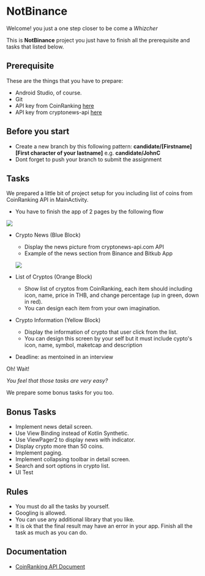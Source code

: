 # NotBinance

Welcome! you just a one step closer to be come a *Whizcher*

This is **NotBinance** project you just have to finish all the prerequisite and tasks that listed below.

## Prerequisite
These are the things that you have to prepare:
* Android Studio, of course.
* Git
* API key from CoinRanking [here](https://coinranking.com/page/key-generator)
* API key from cryptonews-api [here](https://cryptonews-api.com/register)

## Before you start
* Create a new branch by this following pattern: **candidate/[Firstname][First character of your lastname]** e.g. **candidate/JohnC**
* Dont forget to push your branch to submit the assignment

## Tasks
We prepared a little bit of project setup for you including list of coins from CoinRanking API in MainActivity.
* You have to finish the app of 2 pages by the following flow

![](https://i.imgur.com/wd7JM5g.png)
* Crypto News (Blue Block)
  * Display the news picture from cryptonews-api.com API
  * Example of the news section from Binance and Bitkub App

  ![](https://i.imgur.com/6CjO81W.png)
* List of Cryptos (Orange Block)
  * Show list of cryptos from CoinRanking, each item should including icon, name, price in THB, and change percentage (up in green, down in red).
  * You can design each item from your own imagination.

* Crypto Information (Yellow Block)
  * Display the information of crypto that user click from the list.
  * You can design this screen by your self but it must include cypto's icon, name, symbol, maketcap and description

* Deadline: as mentoined in an interview

Oh! Wait!

*You feel that those tasks are very easy?*

We prepare some bonus tasks for you too.

## Bonus Tasks
* Implement news detail screen.
* Use View Binding instead of Kotlin Synthetic.
* Use ViewPager2 to display news with indicator.
* Display crypto more than 50 coins.
* Implement paging.
* Implement collapsing toolbar in detail screen.
* Search and sort options in crypto list.
* UI Test

## Rules
* You must do all the tasks by yourself.
* Googling is allowed.
* You can use any additional library that you like.
* It is ok that the final result may have an error in your app. Finish all the task as much as you can do.

## Documentation
* [CoinRanking API Document](https://developers.coinranking.com/api/documentation/)